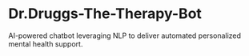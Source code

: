 # Dr.Druggs-The-Therapy-Bot
AI-powered chatbot leveraging NLP to deliver automated personalized mental health support.
